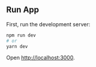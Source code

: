## Run App

First, run the development server:

```bash
npm run dev
# or
yarn dev
```

Open [http://localhost:3000](http://localhost:3000).
